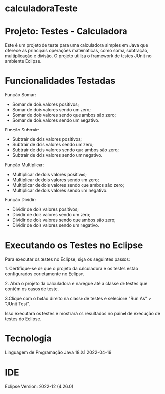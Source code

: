 # calculadoraTeste
<h1>Projeto: Testes - Calculadora</h1>

Este é um projeto de teste para uma calculadora simples em Java que oferece as principais operações matemáticas, como soma, subtração, 
multiplicação e divisão. O projeto utiliza o framework de testes JUnit no ambiente Eclipse.

<h1>Funcionalidades Testadas</h1>

Função Somar:
+ Somar de dois valores positivos;
+ Somar de dois valores sendo um zero;
+ Somar de dois valores sendo que ambos são zero;
+ Somar de dois valores sendo um negativo.

Função Subtrair:
+ Subtrair de dois valores positivos;
+ Subtrair de dois valores sendo um zero;
+ Subtrair de dois valores sendo que ambos são zero;
+ Subtrair de dois valores sendo um negativo.

Função Multiplicar:
+ Multiplicar de dois valores positivos;
+ Multiplicar de dois valores sendo um zero;
+ Multiplicar de dois valores sendo que ambos são zero;
+ Multiplicar de dois valores sendo um negativo.

Função Dividir:
+ Dividir de dois valores positivos;
+ Dividir de dois valores sendo um zero;
+ Dividir de dois valores sendo que ambos são zero;
+ Dividir de dois valores sendo um negativo.

<h1>Executando os Testes no Eclipse</h1>
Para executar os testes no Eclipse, siga os seguintes passos:
<p>1. Certifique-se de que o projeto da calculadora e os testes estão configurados corretamente no Eclipse.</p>
<p>2. Abra o projeto da calculadora e navegue até a classe de testes que contém os casos de teste.</p>
<p>3.Clique com o botão direito na classe de testes e selecione "Run As" > "JUnit Test".</p>

Isso executará os testes e mostrará os resultados no painel de execução de testes do Eclipse.

<h1>Tecnologia</h1>
Linguagem de Programação Java 18.0.1 2022-04-19

<h1>IDE</h1>
Eclipse Version: 2022-12 (4.26.0)



